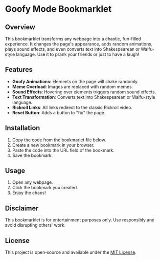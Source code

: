 # Goofy Mode Bookmarklet

## Overview
This bookmarklet transforms any webpage into a chaotic, fun-filled experience. It changes the page's appearance, adds random animations, plays sound effects, and even converts text into Shakespearean or Waifu-style language. Use it to prank your friends or just to have a laugh!

## Features
- **Goofy Animations**: Elements on the page will shake randomly.
- **Meme Overload**: Images are replaced with random memes.
- **Sound Effects**: Hovering over elements triggers random sound effects.
- **Text Transformation**: Converts text into Shakespearean or Waifu-style language.
- **Rickroll Links**: All links redirect to the classic Rickroll video.
- **Reset Button**: Adds a button to "fix" the page.

## Installation
1. Copy the code from the bookmarlet file below.
2. Create a new bookmark in your browser.
3. Paste the code into the URL field of the bookmark.
4. Save the bookmark.

## Usage
1. Open any webpage.
2. Click the bookmark you created.
3. Enjoy the chaos!

## Disclaimer
This bookmarklet is for entertainment purposes only. Use responsibly and avoid disrupting others' work.

## License
This project is open-source and available under the [MIT License](https://opensource.org/licenses/MIT).  